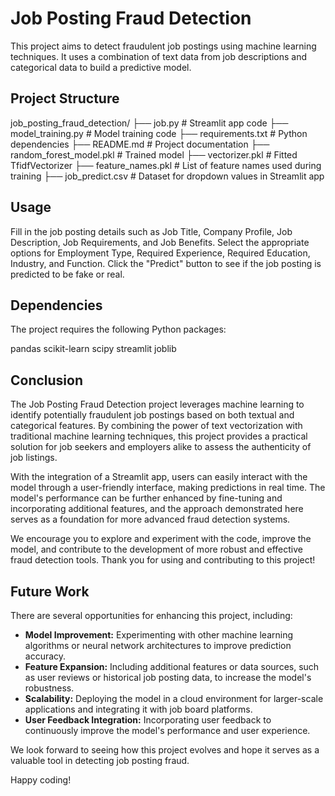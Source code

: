# Job Posting Fraud Detection

This project aims to detect fraudulent job postings using machine learning techniques. It uses a combination of text data from job descriptions and categorical data to build a predictive model.

## Project Structure

job_posting_fraud_detection/
├── job.py # Streamlit app code
├── model_training.py # Model training code
├── requirements.txt # Python dependencies
├── README.md # Project documentation
├── random_forest_model.pkl # Trained model
├── vectorizer.pkl # Fitted TfidfVectorizer
├── feature_names.pkl # List of feature names used during training
├── job_predict.csv # Dataset for dropdown values in Streamlit app

## Usage
Fill in the job posting details such as Job Title, Company Profile, Job Description, Job Requirements, and Job Benefits.
Select the appropriate options for Employment Type, Required Experience, Required Education, Industry, and Function.
Click the "Predict" button to see if the job posting is predicted to be fake or real.
## Dependencies
The project requires the following Python packages:

pandas
scikit-learn
scipy
streamlit
joblib

## Conclusion

The Job Posting Fraud Detection project leverages machine learning to identify potentially fraudulent job postings based on both textual and categorical features. By combining the power of text vectorization with traditional machine learning techniques, this project provides a practical solution for job seekers and employers alike to assess the authenticity of job listings.

With the integration of a Streamlit app, users can easily interact with the model through a user-friendly interface, making predictions in real time. The model's performance can be further enhanced by fine-tuning and incorporating additional features, and the approach demonstrated here serves as a foundation for more advanced fraud detection systems.

We encourage you to explore and experiment with the code, improve the model, and contribute to the development of more robust and effective fraud detection tools. Thank you for using and contributing to this project!

## Future Work

There are several opportunities for enhancing this project, including:

- **Model Improvement:** Experimenting with other machine learning algorithms or neural network architectures to improve prediction accuracy.
- **Feature Expansion:** Including additional features or data sources, such as user reviews or historical job posting data, to increase the model's robustness.
- **Scalability:** Deploying the model in a cloud environment for larger-scale applications and integrating it with job board platforms.
- **User Feedback Integration:** Incorporating user feedback to continuously improve the model's performance and user experience.

We look forward to seeing how this project evolves and hope it serves as a valuable tool in detecting job posting fraud.

Happy coding!
